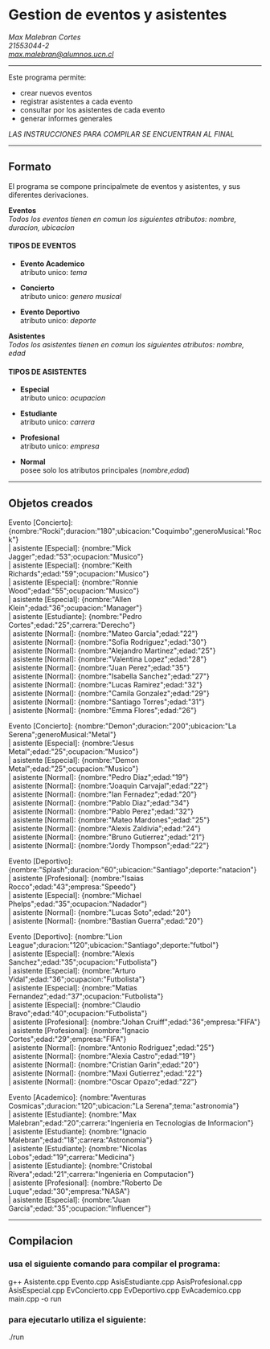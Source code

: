 
# Gestion de eventos y asistentes 

*Max Malebran Cortes  
21553044-2  
max.malebran@alumnos.ucn.cl*  
___
Este programa permite:
 - crear nuevos eventos
 - registrar asistentes a cada evento
 - consultar por los asistentes de cada evento
 - generar informes generales  

*LAS INSTRUCCIONES PARA COMPILAR SE ENCUENTRAN AL FINAL*
___
## Formato

El programa se compone principalmete de eventos y asistentes, y sus diferentes derivaciones. 

**Eventos**  
*Todos los eventos tienen en comun los siguientes atributos: nombre, duracion, ubicacion*  

#### TIPOS DE EVENTOS
- **Evento Academico**  
  atributo unico: *tema*

- **Concierto**  
  atributo unico: *genero musical*

- **Evento Deportivo**  
  atributo unico: *deporte*

**Asistentes**  
*Todos los asistentes tienen en comun los siguientes atributos: nombre, edad*

#### TIPOS DE ASISTENTES
- **Especial**  
  atributo unico: *ocupacion*  
    
- **Estudiante**  
  atributo unico: *carrera*  
    
- **Profesional**  
  atributo unico: *empresa*  
    
- **Normal**  
  posee solo los atributos principales (*nombre*,*edad*)  


___
## Objetos creados
Evento [Concierto]: {nombre:"Rocki";duracion:"180";ubicacion:"Coquimbo";generoMusical:"Rock"}  
| asistente [Especial]: {nombre:"Mick Jagger";edad:"53";ocupacion:"Musico"}  
| asistente [Especial]: {nombre:"Keith Richards";edad:"59";ocupacion:"Musico"}  
| asistente [Especial]: {nombre:"Ronnie Wood";edad:"55";ocupacion:"Musico"}  
| asistente [Especial]: {nombre:"Allen Klein";edad:"36";ocupacion:"Manager"}  
| asistente [Estudiante]: {nombre:"Pedro Cortes";edad:"25";carrera:"Derecho"}  
| asistente [Normal]: {nombre:"Mateo Garcia";edad:"22"}  
| asistente [Normal]: {nombre:"Sofia Rodriguez";edad:"30"}  
| asistente [Normal]: {nombre:"Alejandro Martinez";edad:"25"}  
| asistente [Normal]: {nombre:"Valentina Lopez";edad:"28"}  
| asistente [Normal]: {nombre:"Juan Perez";edad:"35"}  
| asistente [Normal]: {nombre:"Isabella Sanchez";edad:"27"}  
| asistente [Normal]: {nombre:"Lucas Ramirez";edad:"32"}  
| asistente [Normal]: {nombre:"Camila Gonzalez";edad:"29"}  
| asistente [Normal]: {nombre:"Santiago Torres";edad:"31"}  
| asistente [Normal]: {nombre:"Emma Flores";edad:"26"}  

Evento [Concierto]: {nombre:"Demon";duracion:"200";ubicacion:"La Serena";generoMusical:"Metal"}  
| asistente [Especial]: {nombre:"Jesus Metal";edad:"25";ocupacion:"Musico"}  
| asistente [Especial]: {nombre:"Demon Metal";edad:"25";ocupacion:"Musico"}  
| asistente [Normal]: {nombre:"Pedro Diaz";edad:"19"}  
| asistente [Normal]: {nombre:"Joaquin Carvajal";edad:"22"}  
| asistente [Normal]: {nombre:"Ian Fernadez";edad:"20"}  
| asistente [Normal]: {nombre:"Pablo Diaz";edad:"34"}  
| asistente [Normal]: {nombre:"Pablo Perez";edad:"32"}  
| asistente [Normal]: {nombre:"Mateo Mardones";edad:"25"}  
| asistente [Normal]: {nombre:"Alexis Zaldivia";edad:"24"}  
| asistente [Normal]: {nombre:"Bruno Gutierrez";edad:"21"}  
| asistente [Normal]: {nombre:"Jordy Thompson";edad:"22"}  

Evento [Deportivo]: {nombre:"Splash";duracion:"60";ubicacion:"Santiago";deporte:"natacion"}  
| asistente [Profesional]: {nombre:"Isaias Rocco";edad:"43";empresa:"Speedo"}  
| asistente [Especial]: {nombre:"Michael Phelps";edad:"35";ocupacion:"Nadador"}  
| asistente [Normal]: {nombre:"Lucas Soto";edad:"20"}  
| asistente [Normal]: {nombre:"Bastian Guerra";edad:"20"}  

Evento [Deportivo]: {nombre:"Lion League";duracion:"120";ubicacion:"Santiago";deporte:"futbol"}  
| asistente [Especial]: {nombre:"Alexis Sanchez";edad:"35";ocupacion:"Futbolista"}  
| asistente [Especial]: {nombre:"Arturo Vidal";edad:"36";ocupacion:"Futbolista"}  
| asistente [Especial]: {nombre:"Matias Fernandez";edad:"37";ocupacion:"Futbolista"}  
| asistente [Especial]: {nombre:"Claudio Bravo";edad:"40";ocupacion:"Futbolista"}  
| asistente [Profesional]: {nombre:"Johan Cruiff";edad:"36";empresa:"FIFA"}  
| asistente [Profesional]: {nombre:"Ignacio Cortes";edad:"29";empresa:"FIFA"}  
| asistente [Normal]: {nombre:"Antonio Rodriguez";edad:"25"}  
| asistente [Normal]: {nombre:"Alexia Castro";edad:"19"}  
| asistente [Normal]: {nombre:"Cristian Garin";edad:"20"}  
| asistente [Normal]: {nombre:"Maxi Gutierrez";edad:"22"}  
| asistente [Normal]: {nombre:"Oscar Opazo";edad:"22"}  

Evento [Academico]: {nombre:"Aventuras Cosmicas";duracion:"120";ubicacion:"La Serena";tema:"astronomia"}  
| asistente [Estudiante]: {nombre:"Max Malebran";edad:"20";carrera:"Ingenieria en Tecnologias de Informacion"}  
| asistente [Estudiante]: {nombre:"Ignacio Malebran";edad:"18";carrera:"Astronomia"}  
| asistente [Estudiante]: {nombre:"Nicolas Lobos";edad:"19";carrera:"Medicina"}  
| asistente [Estudiante]: {nombre:"Cristobal Rivera";edad:"21";carrera:"Ingenieria en Computacion"}  
| asistente [Profesional]: {nombre:"Roberto De Luque";edad:"30";empresa:"NASA"}  
| asistente [Especial]: {nombre:"Juan Garcia";edad:"35";ocupacion:"Influencer"}  


___
## Compilacion
### usa el siguiente comando para compilar el programa:

g++ Asistente.cpp Evento.cpp AsisEstudiante.cpp AsisProfesional.cpp AsisEspecial.cpp EvConcierto.cpp EvDeportivo.cpp EvAcademico.cpp main.cpp -o run

### para ejecutarlo utiliza el siguiente:

./run 
